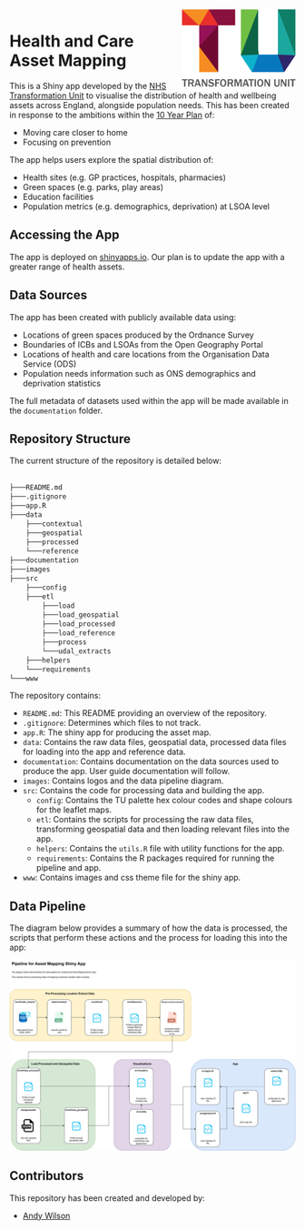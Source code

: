 <img src="images/TU_logo_large.png" alt="TU logo" width="200" align="right"/>

# Health and Care Asset Mapping

This is a Shiny app developed by the [NHS Transformation Unit](https://transformationunit.nhs.uk/) 
to visualise the distribution of health and wellbeing assets across England, 
alongside population needs. This has been created in response to the ambitions 
within the [10 Year Plan](https://www.gov.uk/government/publications/10-year-health-plan-for-england-fit-for-the-future) of:

- Moving care closer to home
- Focusing on prevention

The app helps users explore the spatial distribution of:
- Health sites (e.g. GP practices, hospitals, pharmacies)
- Green spaces (e.g. parks, play areas)
- Education facilities
- Population metrics (e.g. demographics, deprivation) at LSOA level

## Accessing the App
The app is deployed on [shinyapps.io](https://nhs-tu-andy-wilson.shinyapps.io/asset_mapping/). 
Our plan is to update the app with a greater range of health assets.

## Data Sources
The app has been created with publicly available data using:

- Locations of green spaces produced by the Ordnance Survey
- Boundaries of ICBs and LSOAs from the Open Geography Portal
- Locations of health and care locations from the Organisation Data Service (ODS)
- Population needs information such as ONS demographics and deprivation statistics

The full metadata of datasets used within the app will be made available in the `documentation` folder.

## Repository Structure

The current structure of the repository is detailed below:

``` plaintext

├───README.md
├───.gitignore
├───app.R
├───data
    ├───contextual
    ├───geospatial
    ├───processed
    └───reference
├───documentation    
├───images
├───src
    ├───config
    ├───etl
        ├───load
        ├───load_geospatial
        ├───load_processed
        ├───load_reference
        ├───process
        └───udal_extracts
    ├───helpers
    └───requirements
└───www

```

The repository contains:

- `README.md`: This README providing an overview of the repository.
- `.gitignore`: Determines which files to not track.
- `app.R`: The shiny app for producing the asset map.
- `data`: Contains the raw data files, geospatial data, processed data files for loading into the app and reference data.
- `documentation`: Contains documentation on the data sources used to produce the app. User guide documentation will follow.
- `images`: Contains logos and the data pipeline diagram.
- `src`: Contains the code for processing data and building the app.
  - `config`: Contains the TU palette hex colour codes and shape colours for the leaflet maps.
  - `etl`: Contains the scripts for processing the raw data files, transforming geospatial data and then loading relevant files into the app.
  - `helpers`: Contains the `utils.R` file with utility functions for the app.
  - `requirements`: Contains the R packages required for running the pipeline and app.
- `www`: Contains images and css theme file for the shiny app.


## Data Pipeline
The diagram below provides a summary of how the data is processed, the scripts that perform these actions and the process for loading this into the app:

<img src="images/pipeline.drawio.svg" alt="Data Pipeline"/>

## Contributors
This repository has been created and developed by:

-   [Andy Wilson](https://github.com/ASW-Analyst)

